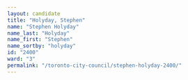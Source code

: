 ```yaml
---
layout: candidate
title: "Holyday, Stephen"
name: "Stephen Holyday"
name_last: "Holyday"
name_first: "Stephen"
name_sortby: "holyday"
id: "2400"
ward: "3"
permalink: "/toronto-city-council/stephen-holyday-2400/"
---
```

